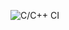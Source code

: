 ![C/C++ CI](https://github.com/Sriharsha-Singam/HarshOS/workflows/C/C++%20CI/badge.svg?branch=master)